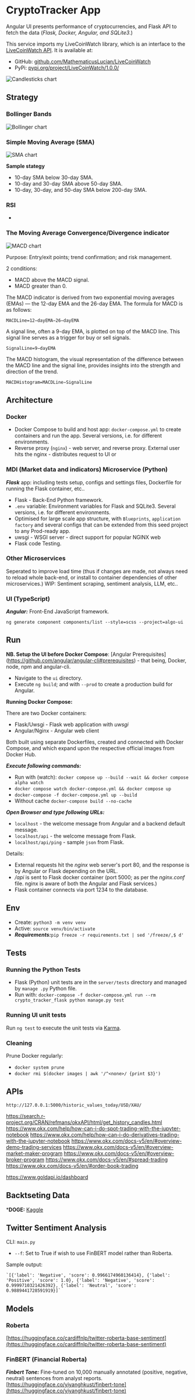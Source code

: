 # CryptoTracker App

Angular UI presents performance of cryptocurrencies, and Flask API to fetch the data (*Flask, Docker, Angular, and SQLite3*.)

This service imports my LiveCoinWatch library, which is an interface to the [LiveCoinWatch API](https://www.livecoinwatch.com/). It is available at:
- GitHub: [github.com/MathematicusLucian/LiveCoinWatch](https://github.com/MathematicusLucian/LiveCoinWatch)
- PyPi: [pypi.org/project/LiveCoinWatch/1.0.0/](https://pypi.org/project/LiveCoinWatch/1.0.0/)

![Candlesticks chart](./assets/candlesticks.png)

## Strategy

### Bollinger Bands
![Bollinger chart](./assets/bollinger.png)

### Simple Moving Average (SMA)
![SMA chart](./assets/sma.png)

**Sample stategy**
- 10-day SMA below 30-day SMA.
- 10-day and 30-day SMA above 50-day SMA.
- 10-day, 30-day, and 50-day SMA below 200-day SMA.

### RSI

-

### The Moving Average Convergence/Divergence indicator
![MACD chart](./assets/macd.png)

Purpose: Entry/exit points; trend confirmation; and risk management.

2 conditions:
- MACD above the MACD signal.
- MACD greater than 0.

The MACD indicator is derived from two exponential moving averages (EMAs) — the 12-day EMA and the 26-day EMA. The formula for MACD is as follows:

``MACDLine=12−dayEMA−26−dayEMA``

A signal line, often a 9-day EMA, is plotted on top of the MACD line. This signal line serves as a trigger for buy or sell signals.

``SignalLine=9−dayEMA``

The MACD histogram, the visual representation of the difference between the MACD line and the signal line, provides insights into the strength and direction of the trend.

``MACDHistogram=MACDLine−SignalLine``

## Architecture

### Docker
  - Docker Compose to build and host app: ```docker-compose.yml``` to create containers and run the app. Several versions, i.e. for different environments.
  - Reverse proxy (`nginx`) - web server, and reverse proxy. External user hits the nginx - distributes request to UI or 

### MDI (Market data and indicators) Microservice (Python)
***Flask*** app: including tests setup, configs and settings files, Dockerfile for running the Flask container, etc..
  - Flask - Back-End Python framework.
  - ```.env``` variable: Environment variables for Flask and SQLite3. Several versions, i.e. for different environments.
  - Optimised for large scale app structure, with `Blueprints`, `application factory` and several configs that can be extended from this seed project to any Prod-ready app.
  - uwsgi - WSGI server - direct support for popular NGINX web 
  - Flask code Testing.

### Other Microservices
Seperated to improve load time (thus if changes are made, not always need to reload whole back-end, or install to container dependencies of other microservices.) WIP: Sentiment scraping, sentiment analysis, LLM, etc..

### UI (TypeScript)
***Angular:*** Front-End JavaScript framework.

``ng generate component components/list --style=scss --project=algo-ui``

## Run

**NB. Setup the UI before Docker Compose**: 
[Angular Prerequisites] (https://github.com/angular/angular-cli#prerequisites) - that being, Docker, node, npm and angular-cli.
- Navigate to the `ui` directory. 
- Execute `ng build`; and with `--prod` to create a production build for Angular.

**Running Docker Compose:**

There are two Docker containers:
- Flask/Uwsgi - Flask web application with _uwsgi_ 
- Angular/Nginx - Angular web client

Both built using separate Dockerfiles, created and connected with Docker Compose, and which expand upon the respective official images from Docker Hub.

***Execute following commands:***
  - Run with (watch): ``docker compose up --build --wait && docker compose alpha watch``
  - ``docker compose watch docker-compose.yml && docker compose up``
  - ``docker-compose -f docker-compose.yml up --build``
  - Without cache ``docker-compose build --no-cache``

***Open Browser and type following URLs:***
  - `localhost` - the welcome message from Angular and a backend default message.
  - `localhost/api` - the welcome message from Flask.
  - `localhost/api/ping` - sample `json` from Flask.

Details:
- External requests hit the _nginx_ web server's port 80, and the response is by Angular or Flask depending on the URL. 
- _/api_ is sent to Flask docker container (port 5000; as per the _nginx.conf_ file. nginx is aware of both the Angular and Flask services.) 
- Flask container connects via port 1234 to the database.

## Env
- Create: ``python3 -m venv venv``
- Active: ``source venv/bin/activate``
- ***Requirements:***``pip freeze -r requirements.txt | sed '/freeze/,$ d'``

## Tests

### Running the Python Tests
- Flask (Python) unit tests are in the `server/tests` directory and managed by `manage .py` Python file.
- Run with: ``docker-compose -f docker-compose.yml run --rm crypto_tracker_flask python manage.py test``

### Running UI unit tests
Run `ng test` to execute the unit tests via [Karma](https://karma-runner.github.io).

### Cleaning

Prune Docker regularly:

- ``docker system prune``
- ``docker rmi $(docker images | awk '/^<none>/ {print $3}')``

## APIs

``http://127.0.0.1:5000/historic_values_today/USD/XAU/``

https://search.r-project.org/CRAN/refmans/okxAPI/html/get_history_candles.html
https://www.okx.com/help/how-can-i-do-spot-trading-with-the-jupyter-notebook
https://www.okx.com/help/how-can-i-do-derivatives-trading-with-the-jupyter-notebook
https://www.okx.com/docs-v5/en/#overview-demo-trading-services
https://www.okx.com/docs-v5/en/#overview-market-maker-program
https://www.okx.com/docs-v5/en/#overview-broker-program
https://www.okx.com/docs-v5/en/#spread-trading
https://www.okx.com/docs-v5/en/#order-book-trading

https://www.goldapi.io/dashboard

## Backtseting Data

***DOGE:** [Kaggle](https://www.kaggle.com/datasets/svaningelgem/crypto-currencies-daily-prices?select=DOGE.csv)

## Twitter Sentiment Analysis

CLI: `main.py`
- `--f`: Set to True if wish to use FinBERT model rather than Roberta.

Sample output:

    `[{'label': 'Negative', 'score': 0.9966174960136414}, {'label': 'Positive', 'score': 1.0}, {'label': 'Negative', 'score': 0.9999710321426392}, {'label': 'Neutral', 'score': 0.9889441728591919}]`

## Models

### Roberta
[https://huggingface.co/cardiffnlp/twitter-roberta-base-sentiment](https://huggingface.co/cardiffnlp/twitter-roberta-base-sentiment)

### FinBERT (Financial Roberta)
***Finbert Tone:*** Fine-tuned on 10,000 manually annotated (positive, negative, neutral) sentences from analyst reports. [https://huggingface.co/yiyanghkust/finbert-tone](https://huggingface.co/yiyanghkust/finbert-tone)